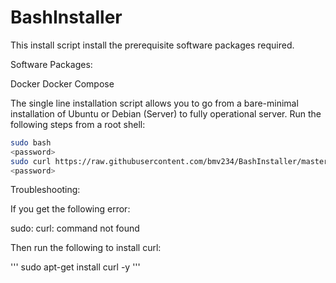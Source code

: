 # BashInstaller

This install script install the prerequisite software packages required.

Software Packages:

Docker
Docker Compose

The single line installation script allows you to go from a bare-minimal installation of Ubuntu or Debian (Server) to fully operational server. Run the following steps from a root shell:

```bash
sudo bash
<password>
sudo curl https://raw.githubusercontent.com/bmv234/BashInstaller/master/install.sh | bash
<password>
```


Troubleshooting:

If you get the following error:

sudo: curl: command not found

Then run the following to install curl:

'''
sudo apt-get install curl -y
'''
